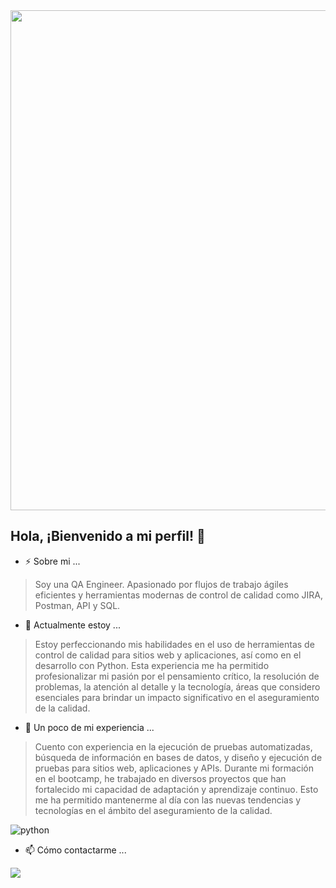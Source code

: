 <div id="header" align="center">
  <img decoding="async" src="https://github.com/user-attachments/assets/dd484b60-82f2-49fa-beab-2cdbfe6a320a" width="800"/>
</div>

## Hola, ¡Bienvenido a mi perfil! 👋

- ⚡ Sobre mi ...

> Soy una QA Engineer. 
> Apasionado por flujos de trabajo ágiles eficientes y herramientas modernas de control de calidad como JIRA, Postman, API y SQL.

- 🌱 Actualmente estoy ...

> Estoy perfeccionando mis habilidades en el uso de herramientas de control de calidad para sitios web y aplicaciones, así como en el desarrollo con Python. Esta experiencia me ha permitido profesionalizar mi pasión por el pensamiento crítico, la resolución de problemas, la atención al detalle y la tecnología, áreas que considero esenciales para brindar un impacto significativo en el aseguramiento de la calidad.

- 🔭 Un poco de mi experiencia ...
 
> Cuento con experiencia en la ejecución de pruebas automatizadas, búsqueda de información en bases de datos, y diseño y ejecución de pruebas para sitios web, aplicaciones y APIs. Durante mi formación en el bootcamp, he trabajado en diversos proyectos que han fortalecido mi capacidad de adaptación y aprendizaje continuo. Esto me ha permitido mantenerme al día con las nuevas tendencias y tecnologías en el ámbito del aseguramiento de la calidad.

<div id="header" align="left">
    <img decoding="async" src="https://img.shields.io/badge/Python-3776AB?style=for-the-badge&logo=python&logoColor=white" alt="python"/>
  </a>   
  
  - 📫 Cómo contactarme ...

[![](https://img.shields.io/badge/LinkedIn-0077B5?style=for-the-badge&logo=linkedin&logoColor=white)](https://www.linkedin.com/in/ingrid-paola-granados-moreno/)



<!--

![Banner Para Linkedin Recursos Humanos Fotográfico Gris Claro](https://github.com/user-attachments/assets/dd484b60-82f2-49fa-beab-2cdbfe6a320a)

**SoloIngrid/SoloIngrid** is a ✨ _special_ ✨ repository because its `README.md` (this file) appears on your GitHub profile.

Here are some ideas to get you started:

- 🔭 I’m currently working on ...
- 🌱 I’m currently learning ...
- 👯 I’m looking to collaborate on ...
- 🤔 I’m looking for help with ...
- 💬 Ask me about ...
- 📫 How to reach me: ...
- 😄 Pronouns: ...
- ⚡ Fun fact: ...
-->
